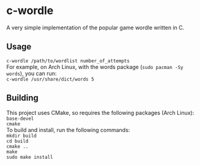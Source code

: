 # c-wordle
A very simple implementation of the popular game wordle written in C.
## Usage
`c-wordle /path/to/wordlist number_of_attempts`  
For example, on Arch Linux, with the words package (`sudo pacman -Sy words`), you can run:  
`c-wordle /usr/share/dict/words 5`
## Building
This project uses CMake, so requires the following packages (Arch Linux):  
`base-devel`  
`cmake`  
To build and install, run the following commands:  
`mkdir build`  
`cd build`  
`cmake ..`  
`make`  
`sudo make install`
